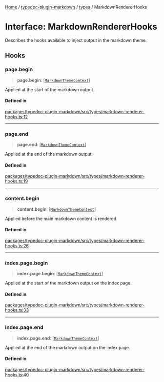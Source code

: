 [Home](../../../README.md) / [typedoc-plugin-markdown](../../README.md) / [types](../README.md) / MarkdownRendererHooks

# Interface: MarkdownRendererHooks

Describes the hooks available to inject output in the markdown theme.

## Hooks

### page.begin

> **page.begin**: \[[`MarkdownThemeContext`](../../theme/classes/MarkdownThemeContext.md)]

Applied at the start of the markdown output.

#### Defined in

[packages/typedoc-plugin-markdown/src/types/markdown-renderer-hooks.ts:12](https://github.com/typedoc2md/typedoc-plugin-markdown/blob/main/packages/typedoc-plugin-markdown/src/types/markdown-renderer-hooks.ts#L12)

***

### page.end

> **page.end**: \[[`MarkdownThemeContext`](../../theme/classes/MarkdownThemeContext.md)]

Applied at the end of the markdown output.

#### Defined in

[packages/typedoc-plugin-markdown/src/types/markdown-renderer-hooks.ts:19](https://github.com/typedoc2md/typedoc-plugin-markdown/blob/main/packages/typedoc-plugin-markdown/src/types/markdown-renderer-hooks.ts#L19)

***

### content.begin

> **content.begin**: \[[`MarkdownThemeContext`](../../theme/classes/MarkdownThemeContext.md)]

Applied before the main markdown content is rendered.

#### Defined in

[packages/typedoc-plugin-markdown/src/types/markdown-renderer-hooks.ts:26](https://github.com/typedoc2md/typedoc-plugin-markdown/blob/main/packages/typedoc-plugin-markdown/src/types/markdown-renderer-hooks.ts#L26)

***

### index.page.begin

> **index.page.begin**: \[[`MarkdownThemeContext`](../../theme/classes/MarkdownThemeContext.md)]

Applied at the start of the markdown output on the index page.

#### Defined in

[packages/typedoc-plugin-markdown/src/types/markdown-renderer-hooks.ts:33](https://github.com/typedoc2md/typedoc-plugin-markdown/blob/main/packages/typedoc-plugin-markdown/src/types/markdown-renderer-hooks.ts#L33)

***

### index.page.end

> **index.page.end**: \[[`MarkdownThemeContext`](../../theme/classes/MarkdownThemeContext.md)]

Applied at the end of the markdown output on the index page.

#### Defined in

[packages/typedoc-plugin-markdown/src/types/markdown-renderer-hooks.ts:40](https://github.com/typedoc2md/typedoc-plugin-markdown/blob/main/packages/typedoc-plugin-markdown/src/types/markdown-renderer-hooks.ts#L40)
